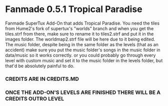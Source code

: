 # Fanmade 0.5.1 Tropical Paradise
Fanmade SuperTux Add-On that adds Tropical Paradise. You need the tiles from Hume2's fork of supertux's "worlds" branch and when you get the tiles.strf from there, make sure to rename it to tiles2.strf and put it in the images folder. The worldmap2.strf file will be here due to it being edited. The music folder, despite being in the same folder as the levels (that as an accident) make sure you put the music folder's songs in the music folder in data/music so it works correctly. or you could probably go through every level with custom music and set it to the music folder in the levels folder, but that'd be absolutely painful to do.

### CREDITS ARE IN CREDITS.MD

### ONCE THE ADD-ON'S LEVELS ARE FINISHED THERE WILL BE A CREDITS OUTRO LEVEL
